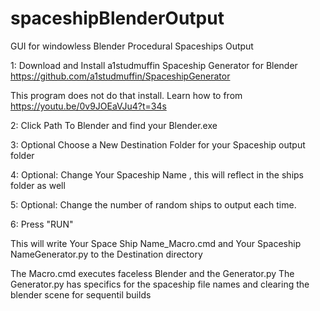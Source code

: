 # spaceshipBlenderOutput
GUI for windowless Blender Procedural Spaceships Output

 1: Download and Install a1studmuffin Spaceship Generator for Blender
https://github.com/a1studmuffin/SpaceshipGenerator

This program does not do that install. Learn how to from
https://youtu.be/0v9JOEaVJu4?t=34s

 2: Click Path To Blender and find your Blender.exe

 3: Optional Choose a New Destination Folder for your Spaceship output folder
 
 4: Optional: Change  Your Spaceship Name , this will reflect in the ships folder as well
 
 5: Optional: Change the number of random ships to output each time.
 
 6: Press "RUN"
 
This will write 
Your Space Ship Name_Macro.cmd and Your Spaceship NameGenerator.py to the Destination directory 
 
 The Macro.cmd executes faceless Blender and the Generator.py
 The Generator.py has specifics for the spaceship file names and clearing the blender scene for sequentil builds
 
